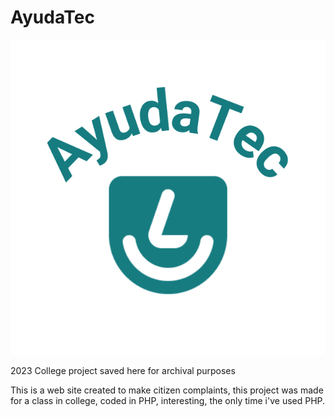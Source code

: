 # AyudaTec

![AyudaTec Logo](Assets/AyudaTEC.png)

2023 College project saved here for archival purposes

This is a web site created to make citizen complaints, this project was made for a class in college, coded in PHP, interesting, the only time i've used PHP.